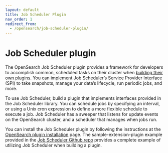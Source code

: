 ```yaml
---
layout: default
title: Job Scheduler Plugin
nav_order: 1
redirect_from:
  - /opensearch/job-scheduler-plugin/
---
```


# Job Scheduler plugin

The OpenSearch Job Scheduler plugin provides a framework for developers to accomplish common, scheduled tasks on their cluster when [building their own plugins]({{site.url}}{{site.baseurl}}/job_scheduler/build-plugin.md). You can implement Job Scheduler’s Service Provider Interface (SPI) to take snapshots, manage your data’s lifecycle, run periodic jobs, and more.

To use Job Scheduler, build a plugin that implements interfaces provided in the Job Scheduler library. You can schedule jobs by specifying an interval, or using a Unix cron expression to define a more flexible schedule to execute a job. Job Scheduler has a sweeper that listens for update events on the OpenSearch cluster, and a scheduler that manages when jobs run.

You can install the Job Scheduler plugin by following the instructions at the [OpenSearch plugin installation]({{site.url}}{{site.baseurl}}/install-and-configure/install-opensearch/plugins/) page. The sample-extension-plugin example provided in the [Job Scheduler Github repo](https://github.com/opensearch-project/job-scheduler) provides a complete example of utilizing Job Scheduler when building a plugin.